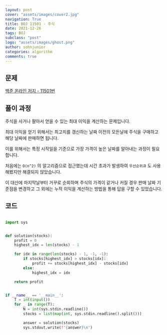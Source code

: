 ```yaml
---
layout: post
cover: "assets/images/cover2.jpg"
navigation: True
title: BOJ 11501 - 주식
date: 2021-12-26
tags: BOJ
subclass: "post"
logo: "assets/images/ghost.png"
author: sohnjunior
categories: algorithm
comments: true
---
```


## 문제

[백준 온라인 저지 - 11501번](https://www.acmicpc.net/problem/11501)

## 풀이 과정

주식을 사거나 팔아서 얻을 수 있는 최대 이익을 계산하는 문제입니다.

최대 이익을 얻기 위해서는 최고치를 갱신하는 날짜 이전의 모든날에 주식을 구매하고 해당 날짜에 판매하면 됩니다.

이를 위해서는 특정 시작일을 기준으로 가장 가격이 높은 날짜를 알아내는 과정이 필요합니다.

처음에는 `O(n^2)` 의 알고리즘으로 접근했는데 시간 초과가 발생하여 `우선순위큐` 도 사용해봤지만 해결되지 않았습니다.

이 대산에 마지막날부터 거꾸로 순회하며 주식의 가격이 같거나 커질 경우 판매 날짜 기준점을 변경하고 그 외에는 누적 이익을 계산하는 방법을 통해 답을 구할 수 있었습니다.

## 코드

```python

import sys


def solution(stocks):
    profit = 0
    highest_idx = len(stocks) - 1

    for idx in range(len(stocks) - 1, -1, -1):
        if stocks[highest_idx] > stocks[idx]:
            profit += stocks[highest_idx] - stocks[idx]
        else:
            highest_idx = idx

    return profit


if __name__ == '__main__':
    T = int(input())
    for _ in range(T):
        N = int(sys.stdin.readline())
        stocks = list(map(int, sys.stdin.readline().split()))

        answer = solution(stocks)
        sys.stdout.write(f"{answer}\n")

```
